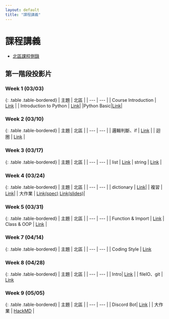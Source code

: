 ```yaml
---
layout: default
title: "課程講義"
---
```

# 課程講義

- [北區課程側錄](https://www.youtube.com/playlist?list=PLp5kjMAmhp-8PCN9Aqh1HQN_FNcd3NYl9)

## 第一階段投影片

### Week 1 (03/03)

{: .table .table-bordered}
| 主題 | 北區 |
| --- | --- |
| Course Introduction | [Link](https://drive.google.com/file/d/1k6zhqxDlFkgUwoOFHGzRpfJ7XOo1In4c/view?usp=sharing) |
| Introduction to Python | [Link](https://www.canva.com/design/DAF-R9rylBE/GF-g89Pxi2rMljVcUbcH9g/view?utm_content=DAF-R9rylBE&utm_campaign=designshare&utm_medium=link&utm_source=editor)|
|Python Basic|[Link](https://hackmd.io/@VLvbo_-_QjqwJnUcuKdxSQ/S1h5tfc3T#/)|

### Week 2 (03/10)

{: .table .table-bordered}
| 主題 | 北區 |
| --- | --- |
| 邏輯判斷、if | [Link](https://docs.google.com/presentation/d/1Na8_-UwhAiXk8KrPRxkh4rO9YDE03Ra2iy_jCfxVKuA/edit?usp=sharing) |
| 迴圈 | [Link](https://drive.google.com/file/d/1jXdN-vTeIwsCsouMqE2gzyF0hlo4VTiE/view?usp=drive_link) |

### Week 3 (03/17)

{: .table .table-bordered}
| 主題 | 北區 |
| --- | --- |
| list | [Link](https://hackmd.io/@VLvbo_-_QjqwJnUcuKdxSQ/SJ-lEHJAa#/)
| string | [Link](https://docs.google.com/presentation/d/17FgMddy7Rs4BBLltV1O2X-yln4xfPF8QxY93dVpx-Es/edit?usp=sharing) |

### Week 4 (03/24)

{: .table .table-bordered}
| 主題 | 北區 |
| --- | --- |
| dictionary | [Link](https://drive.google.com/file/d/1L87_eVlYXFo2ybbQN79xOboPXEcs8Lcv/view?usp=sharing)|
| 複習 | [Link](https://drive.google.com/file/d/1lhj3YwVQQ3E_cC1dIrkiDp9rmUmr3chj/view?usp=drive_link)|
| 大作業 | [Link(spec)](https://hackmd.io/@poo/rytyawJTp) [Link(slides)](https://www.canva.com/design/DAFzpVtnHFY/3cAeQmeAO31-h6FbVXdmyA/view?utm_content=DAFzpVtnHFY&utm_campaign=designshare&utm_medium=link&utm_source=editor)|

### Week 5 (03/31)

{: .table .table-bordered}
| 主題 | 北區 |
| --- | --- |
| Function & Import | [Link](https://drive.google.com/file/d/18kyJvFUUAWle5NnfwUXhAZom42yxtE8_/view?usp=sharing)
| Class & OOP | [Link](https://drive.google.com/file/d/1zDcPqTxT0clAzELNG78nJNhtlM99c-2m/view?usp=sharing) |

### Week 7 (04/14)

{: .table .table-bordered}
| 主題 | 北區 |
| --- | --- |
| Coding Style | [Link](https://drive.google.com/file/d/121tBmK85xCnaTj0dmD0PpVSKoIoMbW8W/view?usp=drive_link)

### Week 8 (04/28)

{: .table .table-bordered}
| 主題 | 北區 |
| --- | --- |
| Intro| [Link](https://drive.google.com/file/d/1oTUwMEnWPmwIL3FM3yl6dCnqBJEJYkmi/view?usp=drive_link) |
| fileIO、git | [Link](https://docs.google.com/presentation/d/1X1uqxsrko65y5UyReWjJJMgAWNw7-sigMPYr5t7eU68/edit?usp=sharing)

### Week 9 (05/05)

{: .table .table-bordered}
| 主題 | 北區 |
| --- | --- |
| Discord Bot| [Link](https://docs.google.com/presentation/d/1KNWFXyrA-x579KzWgZnC-o3XlW-wylDnXHHpIp2hwJw/edit?usp=sharing) |
| 大作業 | [HackMD](https://hackmd.io/@Ev0n9YKlTzCKhedHrgZ2zw/rk6pDYsWC) |

